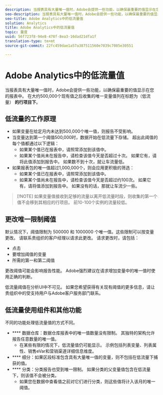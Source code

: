 ```yaml
---
description: 当报表具有大量唯一值时，Adobe会提供一些功能，以确保最重要的值显示在您的报表中。
seo-description: 当报表具有大量唯一值时，Adobe会提供一些功能，以确保最重要的值显示在您的报表中。
seo-title: Adobe Analytics中的低流量值
solution: Analytics
title: Adobe Analytics中的低流量值
topic: 量度
uuid: 56f723f8-94e8-478f-8ea3-16dad21dfa1f
translation-type: tm+mt
source-git-commit: 22fc459dae1a57a387511560e7039c7085e30551

---
```



# Adobe Analytics中的低流量值

当报表具有大量唯一值时，Adobe会提供一些功能，以确保最重要的值显示在您的报表中。 在大约500,000个现有值之后收集的唯一变量值列在标题为（低流量） **的行项目下**。

## 低流量的工作原理

* 如果变量在给定月内未达到500,000个唯一值，则报告不受影响。
* 当变量达到第一个阈值500,000时，数据开始在低流量下存储。 超出此阈值的每个值都通过以下逻辑：
   * 如果某个值已在报表中，请照常添加到该值中。
   * 如果某个值尚未在报告中，请检查该值今天是否超过十次。 如果它有，请将此值添加到报告中。 如果数不到十次，就让车流量低。
* 如果报表包的唯一值超过1,000,000个，则会应用更积极的筛选：
   * 如果某个值已在报表中，请照常添加到该值中。
   * 如果某个值尚未在报告中，请检查该值今天是否超过约100次。 如果它有，请将值添加到报告中。 如果没有的话，那就让车流少一些。

> [!NOTE] 如果变量值接收到足够的流量以离开低流量时段，则收集的第一个值不会移到其相应的行项目。 前10-100个实例的流量较低。

## 更改唯一限制阈值

默认情况下，阈值限制为 500000 和 1000000 个唯一值。这些限制可以按变量更改。 请联系贵组织的客户经理以请求此更改。 请求更改时，请包括：

* 点击
* 要增加阈值的变量
* 所需的第一和第二阈值

更改阈值可能会影响报告性能。 Adobe强烈建议在请求增加变量中的唯一值时使用正确的判断。

低流量阈值在分析UI中不可见。 如果您希望获得有关现有阈值的更多信息，请让贵组织中的受支持用户与Adobe客户服务部门联系。

## 低流量使用组件和其他功能

不同的功能处理低流量值的方式不同。

* **** 数据仓库：数据仓库报表中的唯一值数量没有限制。 其独特的架构允许报告任意数量的唯一值。
   * 在某些有限的情况下，低流量值仍可能显示。 示例包括列表变量、列表属性、销售eVar和营销渠道详细信息维度。
* **** 细分：如果区段标准包含具有大量唯一值的变量，则不包括在低流量下捕获的值。
* **** 分类：分类报告也受到唯一限制。 如果分类的父变量值包含在低流量下，则该值不会被分类。
   * 如果您在数据中查看值之前对它们进行分类，则这些值将计入该月的唯一阈值。
